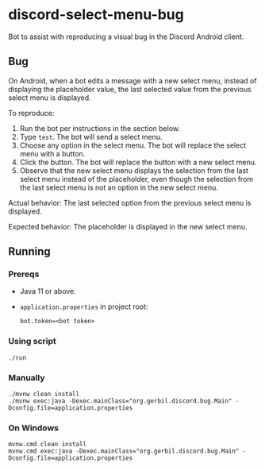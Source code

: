 # discord-select-menu-bug

Bot to assist with reproducing a visual bug in the Discord Android client.

## Bug

On Android, when a bot edits a message with a new select menu, instead of displaying the placeholder value, the last selected value
from the previous select menu is displayed.

To reproduce:

1. Run the bot per instructions in the section below.
2. Type `test`. The bot will send a select menu.
3. Choose any option in the select menu. The bot will replace the select menu with a button.
4. Click the button. The bot will replace the button with a new select menu.
5. Observe that the new select menu displays the selection from the last select menu instead of the placeholder, even though
the selection from the last select menu is not an option in the new select menu.

Actual behavior: The last selected option from the previous select menu is displayed.

Expected behavior: The placeholder is displayed in the new select menu.

## Running

### Prereqs

- Java 11 or above.
- `application.properties` in project root:

    ```
    bot.token=<bot token>
    ```

### Using script

```
./run
```

### Manually

```
./mvnw clean install
./mvnw exec:java -Dexec.mainClass="org.gerbil.discord.bug.Main" -Dconfig.file=application.properties
```

### On Windows

```
mvnw.cmd clean install
mvnw.cmd exec:java -Dexec.mainClass="org.gerbil.discord.bug.Main" -Dconfig.file=application.properties
```


